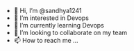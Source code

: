 - 👋 Hi, I’m @sandhya1241
- 👀 I’m interested in Devops
- 🌱 I’m currently learning Devops
- 💞️ I’m looking to collaborate on my team
- 📫 How to reach me ...

<!---
sandhya1241/sandhya1241 is a ✨ special ✨ repository because its `README.md` (this file) appears on your GitHub profile.
You can click the Preview link to take a look at your changes.
--->
